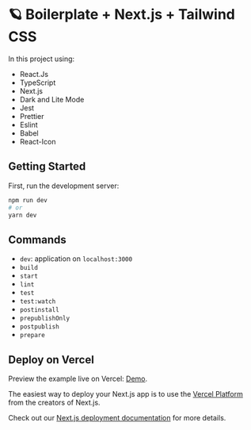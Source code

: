 # 🪐 Boilerplate + Next.js + Tailwind CSS

In this project using:

- React.Js
- TypeScript
- Next.js
- Dark and Lite Mode
- Jest
- Prettier
- Eslint
- Babel
- React-Icon

## Getting Started

First, run the development server:

```bash
npm run dev
# or
yarn dev
```

## Commands

- `dev`: application on `localhost:3000`
- `build`
- `start`
- `lint`
- `test`
- `test:watch`
- `postinstall`
- `prepublishOnly`
- `postpublish`
- `prepare`

## Deploy on Vercel

Preview the example live on Vercel: [Demo](https://reactjs-boilerplate.vercel.app/).

The easiest way to deploy your Next.js app is to use the [Vercel Platform](https://vercel.com/import?utm_medium=default-template&filter=next.js&utm_source=create-next-app&utm_campaign=create-next-app-readme) from the creators of Next.js.

Check out our [Next.js deployment documentation](https://nextjs.org/docs/deployment) for more details.